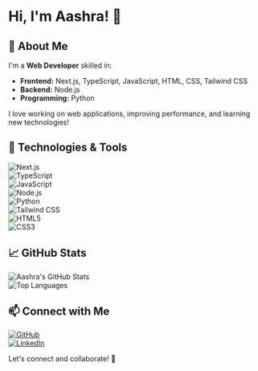 # Hi, I'm Aashra! 👋

## 🚀 About Me  
I'm a **Web Developer** skilled in:  
- **Frontend:** Next.js, TypeScript, JavaScript, HTML, CSS, Tailwind CSS  
- **Backend:** Node.js  
- **Programming:** Python  

I love working on web applications, improving performance, and learning new technologies!  

## 🔧 Technologies & Tools  
![Next.js](https://img.shields.io/badge/Next.js-000000?style=for-the-badge&logo=nextdotjs&logoColor=white)  
![TypeScript](https://img.shields.io/badge/TypeScript-3178C6?style=for-the-badge&logo=typescript&logoColor=white)  
![JavaScript](https://img.shields.io/badge/JavaScript-F7DF1E?style=for-the-badge&logo=javascript&logoColor=black)  
![Node.js](https://img.shields.io/badge/Node.js-339933?style=for-the-badge&logo=nodedotjs&logoColor=white)  
![Python](https://img.shields.io/badge/Python-3776AB?style=for-the-badge&logo=python&logoColor=white)  
![Tailwind CSS](https://img.shields.io/badge/TailwindCSS-38B2AC?style=for-the-badge&logo=tailwind-css&logoColor=white)  
![HTML5](https://img.shields.io/badge/HTML5-E34F26?style=for-the-badge&logo=html5&logoColor=white)  
![CSS3](https://img.shields.io/badge/CSS3-1572B6?style=for-the-badge&logo=css3&logoColor=white)  

## 📈 GitHub Stats  
![Aashra's GitHub Stats](https://github-readme-stats.vercel.app/api?username=Aashra55&show_icons=true&theme=radical)  
![Top Languages](https://github-readme-stats.vercel.app/api/top-langs/?username=Aashra55&layout=compact&theme=radical)  

## 📫 Connect with Me  
[![GitHub](https://img.shields.io/badge/GitHub-181717?style=for-the-badge&logo=github&logoColor=white)](https://github.com/Aashra55)  
[![LinkedIn](https://img.shields.io/badge/LinkedIn-0077B5?style=for-the-badge&logo=linkedin&logoColor=white)](https://www.linkedin.com/in/Aashra%Saleem/)  

Let's connect and collaborate! 🚀
